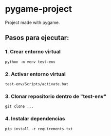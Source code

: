 # pygame-project
Project made with pygame.

## Pasos para ejecutar:

### 1. Crear entorno virtual
`python -m venv test-env`
### 2. Activar entorno virtual
`test-env/Scripts/activate.bat`
### 3. Clonar repositorio dentro de "test-env"
`git clone ...`
### 4. Instalar dependencias
`pip install -r requirements.txt`
